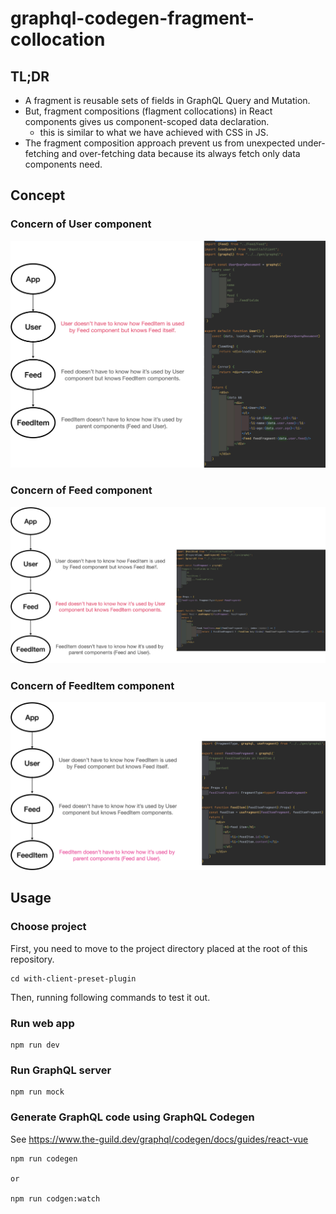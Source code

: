 # graphql-codegen-fragment-collocation

## TL;DR

- A fragment is reusable sets of fields in GraphQL Query and Mutation.
- But, fragment compositions (flagment collocations) in React components gives us component-scoped data declaration.
  - this is similar to what we have achieved with CSS in JS.
- The fragment composition approach prevent us from unexpected under-fetching and over-fetching data because its always fetch only data components need.

## Concept

### Concern of User component

![](docs/concept1.png)

### Concern of Feed component

![](docs/concept2.png)

### Concern of FeedItem component

![](docs/concept3.png)

## Usage

### Choose project

First, you need to move to the project directory placed at the root of this repository.

```
cd with-client-preset-plugin
```

Then, running following commands to test it out.

### Run web app

```
npm run dev
```

### Run GraphQL server

```
npm run mock
```

### Generate GraphQL code using GraphQL Codegen

See https://www.the-guild.dev/graphql/codegen/docs/guides/react-vue

```
npm run codegen

or

npm run codgen:watch
```
